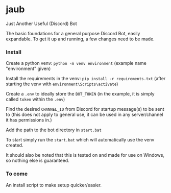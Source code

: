 # jaub
Just Another Useful (Discord) Bot

The basic foundations for a general purpose Discord Bot, easily expandable.
To get it up and running, a few changes need to be made.

### Install

Create a python venv: `python -m venv environment` (example name "environment" given)

Install the requirements in the venv: `pip install -r requirements.txt` (after starting the venv with `environment\Scripts\activate`)

Create a `.env` to ideally store the `BOT_TOKEN` (in the example, it is simply called `token` within the `.env`)

Find the desired `CHANNEL_ID` from Discord for startup message(s) to be sent to (this does not apply to general use, it can be used in any server/channel it has permissions in.)

Add the path to the bot directory in `start.bat`

To start simply run the `start.bat` which will automatically use the venv created.

It should also be noted that this is tested on and made for use on Windows, so nothing else is guaranteed.

### To come

An install script to make setup quicker/easier.
